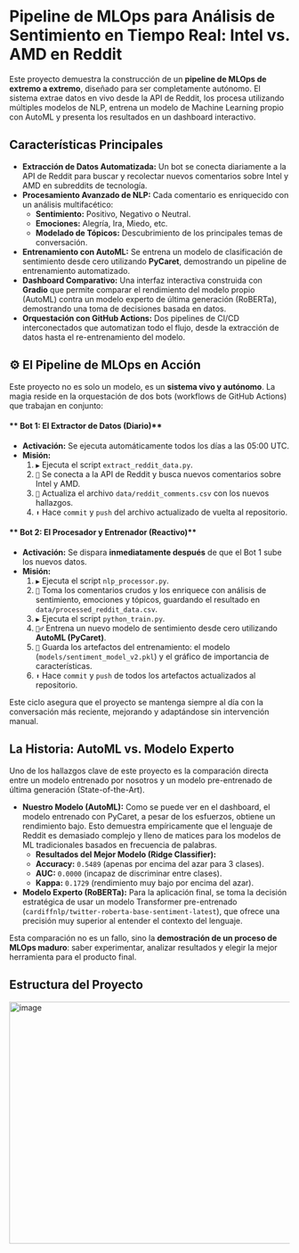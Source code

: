 # Pipeline de MLOps para Análisis de Sentimiento en Tiempo Real: Intel vs. AMD en Reddit

Este proyecto demuestra la construcción de un **pipeline de MLOps de extremo a extremo**, diseñado para ser completamente autónomo. El sistema extrae datos en vivo desde la API de Reddit, los procesa utilizando múltiples modelos de NLP, entrena un modelo de Machine Learning propio con AutoML y presenta los resultados en un dashboard interactivo.

## Características Principales

* **Extracción de Datos Automatizada:** Un bot se conecta diariamente a la API de Reddit para buscar y recolectar nuevos comentarios sobre Intel y AMD en subreddits de tecnología.
* **Procesamiento Avanzado de NLP:** Cada comentario es enriquecido con un análisis multifacético:
    * **Sentimiento:** Positivo, Negativo o Neutral.
    * **Emociones:** Alegría, Ira, Miedo, etc.
    * **Modelado de Tópicos:** Descubrimiento de los principales temas de conversación.
* **Entrenamiento con AutoML:** Se entrena un modelo de clasificación de sentimiento desde cero utilizando **PyCaret**, demostrando un pipeline de entrenamiento automatizado.
* **Dashboard Comparativo:** Una interfaz interactiva construida con **Gradio** que permite comparar el rendimiento del modelo propio (AutoML) contra un modelo experto de última generación (RoBERTa), demostrando una toma de decisiones basada en datos.
* **Orquestación con GitHub Actions:** Dos pipelines de CI/CD interconectados que automatizan todo el flujo, desde la extracción de datos hasta el re-entrenamiento del modelo.

## ⚙️ El Pipeline de MLOps en Acción

Este proyecto no es solo un modelo, es un **sistema vivo y autónomo**. La magia reside en la orquestación de dos bots (workflows de GitHub Actions) que trabajan en conjunto:

#### ** Bot 1: El Extractor de Datos (Diario)**

* **Activación:** Se ejecuta automáticamente todos los días a las 05:00 UTC.
* **Misión:**
    1.  `▶️` Ejecuta el script `extract_reddit_data.py`.
    2.  `📡` Se conecta a la API de Reddit y busca nuevos comentarios sobre Intel y AMD.
    3.  `💾` Actualiza el archivo `data/reddit_comments.csv` con los nuevos hallazgos.
    4.  `⬆️` Hace `commit` y `push` del archivo actualizado de vuelta al repositorio.

#### ** Bot 2: El Procesador y Entrenador (Reactivo)**

* **Activación:** Se dispara **inmediatamente después** de que el Bot 1 sube los nuevos datos.
* **Misión:**
    1.  `▶️` Ejecuta el script `nlp_processor.py`.
    2.  `🧠` Toma los comentarios crudos y los enriquece con análisis de sentimiento, emociones y tópicos, guardando el resultado en `data/processed_reddit_data.csv`.
    3.  `▶️` Ejecuta el script `python_train.py`.
    4.  `🏋️‍♂️` Entrena un nuevo modelo de sentimiento desde cero utilizando **AutoML (PyCaret)**.
    5.  `🎨` Guarda los artefactos del entrenamiento: el modelo (`models/sentiment_model_v2.pkl`) y el gráfico de importancia de características.
    6.  `⬆️` Hace `commit` y `push` de todos los artefactos actualizados al repositorio.

Este ciclo asegura que el proyecto se mantenga siempre al día con la conversación más reciente, mejorando y adaptándose sin intervención manual.

##  La Historia: AutoML vs. Modelo Experto

Uno de los hallazgos clave de este proyecto es la comparación directa entre un modelo entrenado por nosotros y un modelo pre-entrenado de última generación (State-of-the-Art).

* **Nuestro Modelo (AutoML):** Como se puede ver en el dashboard, el modelo entrenado con PyCaret, a pesar de los esfuerzos, obtiene un rendimiento bajo. Esto demuestra empíricamente que el lenguaje de Reddit es demasiado complejo y lleno de matices para los modelos de ML tradicionales basados en frecuencia de palabras.
   * **Resultados del Mejor Modelo (Ridge Classifier):**
   * **Accuracy:** `0.5489` (apenas por encima del azar para 3 clases).
   * **AUC:** `0.0000` (incapaz de discriminar entre clases).
   * **Kappa:** `0.1729` (rendimiento muy bajo por encima del azar).
* **Modelo Experto (RoBERTa):** Para la aplicación final, se toma la decisión estratégica de usar un modelo Transformer pre-entrenado (`cardiffnlp/twitter-roberta-base-sentiment-latest`), que ofrece una precisión muy superior al entender el contexto del lenguaje.

Esta comparación no es un fallo, sino la **demostración de un proceso de MLOps maduro**: saber experimentar, analizar resultados y elegir la mejor herramienta para el producto final.


##  Estructura del Proyecto


<img width="590" height="434" alt="image" src="https://github.com/user-attachments/assets/d351cd08-88ba-4c4d-8c70-4c53c27d03f6" />
